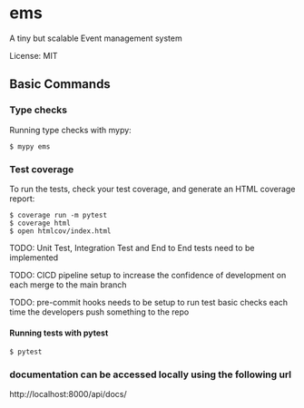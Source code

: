 # ems

A tiny but scalable Event management system

License: MIT

## Basic Commands

### Type checks

Running type checks with mypy:

    $ mypy ems

### Test coverage

To run the tests, check your test coverage, and generate an HTML coverage report:

    $ coverage run -m pytest
    $ coverage html
    $ open htmlcov/index.html

TODO: Unit Test, Integration Test and End to End tests need to be implemented

TODO: CICD pipeline setup to increase the confidence of development on each merge to the main branch

TODO: pre-commit hooks needs to be setup to run test basic checks each time the developers push something to the repo

#### Running tests with pytest

    $ pytest


### documentation can be accessed locally using the following url
http://localhost:8000/api/docs/